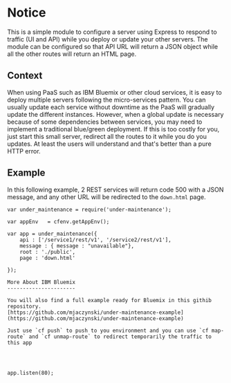 # Notice

This is a simple module to configure a server using Express to respond to traffic (UI and API) while you deploy or update your other servers. The module can be configured so that API URL will return a JSON object while all the other routes will return an HTML page.

Context
-------

When using PaaS such as IBM Bluemix or other cloud services, it is easy to deploy multiple servers following the micro-services pattern. You can usually update each service without downtime as the PaaS will gradually update the different instances. However, when a global update is necessary because of some dependencies between services, you may need to implement a traditional blue/green deployment. If this is too costly for you, just start this small server, redirect all the routes to it while you do you updates. At least the users will understand and that's better than a pure HTTP error.  


Example
-------

In this following example, 2 REST services will return code 500 with a JSON message, and any other URL will be redirected to the `down.html` page.

```
var under_maintenance = require('under-maintenance');

var appEnv   = cfenv.getAppEnv();

var app = under_maintenance({	
	api : ['/service1/rest/v1', '/service2/rest/v1'],
    message : { message : "unavailable"},
    root : './public',
    page : 'down.html'
    	
});

More About IBM Bluemix
----------------------

You will also find a full example ready for Bluemix in this githib repository.
[https://github.com/mjaczynski/under-maintenance-example](https://github.com/mjaczynski/under-maintenance-example)

Just use `cf push` to push to you environment and you can use `cf map-route` and `cf unmap-route` to redirect temporarily the traffic to this app 




app.listen(80);
```

